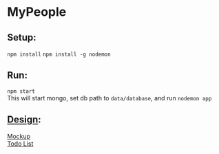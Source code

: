 # MyPeople

## Setup:
`npm install`
`npm install -g nodemon`

## Run:
`npm start`  
This will start mongo, set db path to `data/database`, and run `nodemon app`


## [Design](design/):
[Mockup](design/webProj.pdf)  
[Todo List](https://docs.google.com/document/d/1hBUobtvOneY0wuV1elGh9nda8DQKe0PNZw3iTpGccCc/edit)
